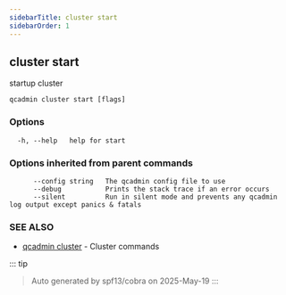 ```yaml
---
sidebarTitle: cluster start
sidebarOrder: 1
---
```


## cluster start<Badge type="tip" text="4.0.0" />

startup cluster

```
qcadmin cluster start [flags]
```

### Options

```
  -h, --help   help for start
```

### Options inherited from parent commands

```
      --config string   The qcadmin config file to use
      --debug           Prints the stack trace if an error occurs
      --silent          Run in silent mode and prevents any qcadmin log output except panics & fatals
```

### SEE ALSO

* [qcadmin cluster](cluster.md)	 - Cluster commands

::: tip
>Auto generated by spf13/cobra on 2025-May-19
:::